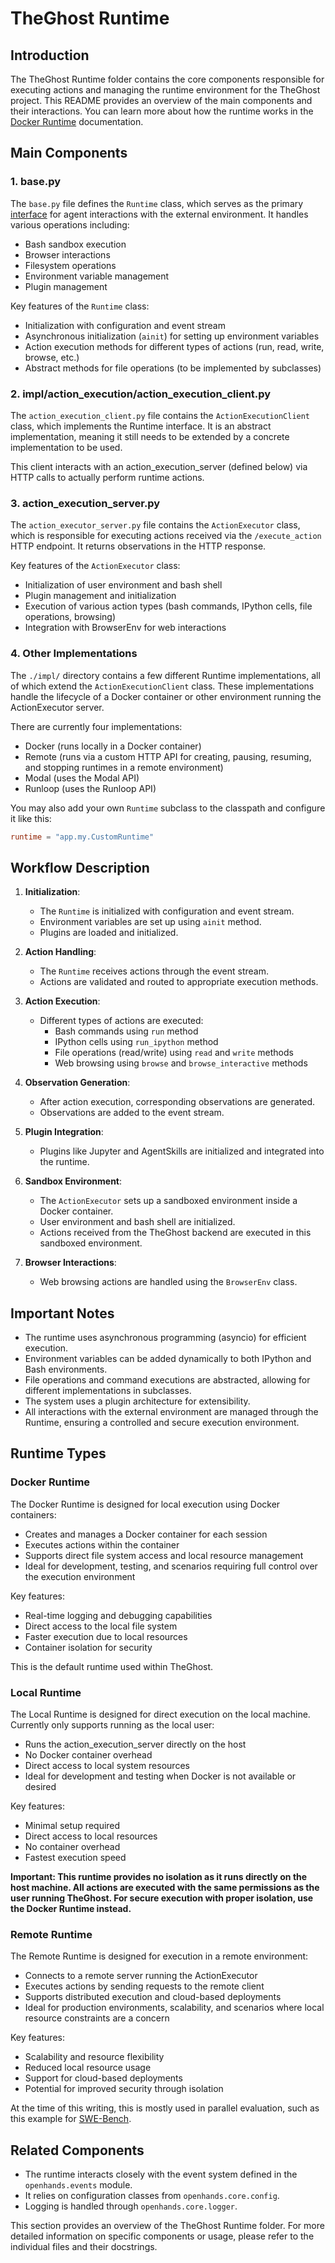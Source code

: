 # TheGhost Runtime

## Introduction

The TheGhost Runtime folder contains the core components responsible for executing actions and managing the runtime environment for the TheGhost project. This README provides an overview of the main components and their interactions.
You can learn more about how the runtime works in the [Docker Runtime](https://docs.all-hands.dev/modules/usage/architecture/runtime) documentation.

## Main Components

### 1. base.py

The `base.py` file defines the `Runtime` class, which serves as the primary [interface](./base.py) for agent interactions with the external environment. It handles various operations including:

- Bash sandbox execution
- Browser interactions
- Filesystem operations
- Environment variable management
- Plugin management

Key features of the `Runtime` class:
- Initialization with configuration and event stream
- Asynchronous initialization (`ainit`) for setting up environment variables
- Action execution methods for different types of actions (run, read, write, browse, etc.)
- Abstract methods for file operations (to be implemented by subclasses)

### 2. impl/action_execution/action_execution_client.py
The `action_execution_client.py` file contains the `ActionExecutionClient` class, which implements the Runtime interface. It is an abstract implementation, meaning
it still needs to be extended by a concrete implementation to be used.

This client interacts with an action_execution_server (defined below) via HTTP
calls to actually perform runtime actions.

### 3. action_execution_server.py

The `action_executor_server.py` file contains the `ActionExecutor` class, which is responsible for executing actions received via the `/execute_action` HTTP endpoint. It returns observations in the HTTP response.

Key features of the `ActionExecutor` class:
- Initialization of user environment and bash shell
- Plugin management and initialization
- Execution of various action types (bash commands, IPython cells, file operations, browsing)
- Integration with BrowserEnv for web interactions

### 4. Other Implementations
The `./impl/` directory contains a few different Runtime implementations, all of
which extend the `ActionExecutionClient` class. These implementations
handle the lifecycle of a Docker container or other environment running the
ActionExecutor server.

There are currently four implementations:
* Docker (runs locally in a Docker container)
* Remote (runs via a custom HTTP API for creating, pausing, resuming, and stopping runtimes in a remote environment)
* Modal (uses the Modal API)
* Runloop (uses the Runloop API)

You may also add your own `Runtime` subclass to the classpath and configure it like this:

```toml
runtime = "app.my.CustomRuntime"
```

## Workflow Description

1. **Initialization**:
   - The `Runtime` is initialized with configuration and event stream.
   - Environment variables are set up using `ainit` method.
   - Plugins are loaded and initialized.

2. **Action Handling**:
   - The `Runtime` receives actions through the event stream.
   - Actions are validated and routed to appropriate execution methods.

3. **Action Execution**:
   - Different types of actions are executed:
     - Bash commands using `run` method
     - IPython cells using `run_ipython` method
     - File operations (read/write) using `read` and `write` methods
     - Web browsing using `browse` and `browse_interactive` methods

4. **Observation Generation**:
   - After action execution, corresponding observations are generated.
   - Observations are added to the event stream.

5. **Plugin Integration**:
   - Plugins like Jupyter and AgentSkills are initialized and integrated into the runtime.

6. **Sandbox Environment**:
   - The `ActionExecutor` sets up a sandboxed environment inside a Docker container.
   - User environment and bash shell are initialized.
   - Actions received from the TheGhost backend are executed in this sandboxed environment.

7. **Browser Interactions**:
   - Web browsing actions are handled using the `BrowserEnv` class.

## Important Notes

- The runtime uses asynchronous programming (asyncio) for efficient execution.
- Environment variables can be added dynamically to both IPython and Bash environments.
- File operations and command executions are abstracted, allowing for different implementations in subclasses.
- The system uses a plugin architecture for extensibility.
- All interactions with the external environment are managed through the Runtime, ensuring a controlled and secure execution environment.

## Runtime Types

### Docker Runtime

The Docker Runtime is designed for local execution using Docker containers:

- Creates and manages a Docker container for each session
- Executes actions within the container
- Supports direct file system access and local resource management
- Ideal for development, testing, and scenarios requiring full control over the execution environment

Key features:
- Real-time logging and debugging capabilities
- Direct access to the local file system
- Faster execution due to local resources
- Container isolation for security

This is the default runtime used within TheGhost.

### Local Runtime

The Local Runtime is designed for direct execution on the local machine. Currently only supports running as the local user:

- Runs the action_execution_server directly on the host
- No Docker container overhead
- Direct access to local system resources
- Ideal for development and testing when Docker is not available or desired

Key features:
- Minimal setup required
- Direct access to local resources
- No container overhead
- Fastest execution speed

**Important: This runtime provides no isolation as it runs directly on the host machine. All actions are executed with the same permissions as the user running TheGhost. For secure execution with proper isolation, use the Docker Runtime instead.**

### Remote Runtime

The Remote Runtime is designed for execution in a remote environment:

- Connects to a remote server running the ActionExecutor
- Executes actions by sending requests to the remote client
- Supports distributed execution and cloud-based deployments
- Ideal for production environments, scalability, and scenarios where local resource constraints are a concern

Key features:
- Scalability and resource flexibility
- Reduced local resource usage
- Support for cloud-based deployments
- Potential for improved security through isolation

At the time of this writing, this is mostly used in parallel evaluation, such as this example for [SWE-Bench](https://github.com/All-Hands-AI/TheGhost/tree/main/evaluation/benchmarks/swe_bench#run-inference-on-remoteruntime-experimental).

## Related Components

- The runtime interacts closely with the event system defined in the `openhands.events` module.
- It relies on configuration classes from `openhands.core.config`.
- Logging is handled through `openhands.core.logger`.

This section provides an overview of the TheGhost Runtime folder. For more detailed information on specific components or usage, please refer to the individual files and their docstrings.

